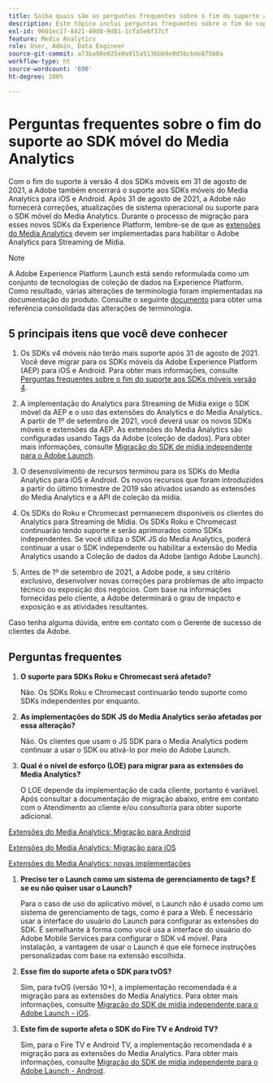 ```yaml
---
title: Saiba quais são as perguntas frequentes sobre o fim do suporte ao SDK do Media Analytics
description: Este tópico inclui perguntas frequentes sobre o fim do suporte para SDKs do Media Analytics.
exl-id: 9601ec17-8421-49d0-9d81-1cfa5e8f37cf
feature: Media Analytics
role: User, Admin, Data Engineer
source-git-commit: a73ba98e025e0a915a5136bb9e0d5bcbde875b0a
workflow-type: ht
source-wordcount: '690'
ht-degree: 100%

---
```


# Perguntas frequentes sobre o fim do suporte ao SDK móvel do Media Analytics

Com o fim do suporte à versão 4 dos SDKs móveis em 31 de agosto de 2021, a Adobe também encerrará o suporte aos SDKs móveis do Media Analytics para iOS e Android. Após 31 de agosto de 2021, a Adobe não fornecerá correções, atualizações de sistema operacional ou suporte para o SDK móvel do Media Analytics.  Durante o processo de migração para esses novos SDKs da Experience Platform, lembre-se de que as [extensões do Media Analytics](https://aep-sdks.gitbook.io/docs/using-mobile-extensions/adobe-media-analytics) devem ser implementadas para habilitar o Adobe Analytics para Streaming de Mídia.

>[!NOTE]
>A Adobe Experience Platform Launch está sendo reformulada como um conjunto de tecnologias de coleção de dados na Experience Platform. Como resultado, várias alterações de terminologia foram implementadas na documentação do produto. Consulte o seguinte [documento](https://experienceleague.adobe.com/docs/experience-platform/tags/term-updates.html?lang=pt-BR) para obter uma referência consolidada das alterações de terminologia.


## 5 principais itens que você deve conhecer

1. Os SDKs v4 móveis não terão mais suporte após 31 de agosto de 2021. Você deve migrar para os SDKs móveis da Adobe Experience Platform (AEP) para iOS e Android. Para obter mais informações, consulte [Perguntas frequentes sobre o fim do suporte aos SDKs móveis versão 4](https://aep-sdks.gitbook.io/docs/version-4-sdk-end-of-support-faq).

1. A implementação do Analytics para Streaming de Mídia exige o SDK móvel da AEP e o uso das extensões do Analytics e do Media Analytics. A partir de 1º de setembro de 2021, você deverá usar os novos SDKs móveis e extensões da AEP.  As extensões do Media Analytics são configuradas usando Tags da Adobe (coleção de dados).  Para obter mais informações, consulte [Migração do SDK de mídia independente para o Adobe Launch](/help/legacy/sdk-to-launch/sdk-to-launch-migration.md).

1. O desenvolvimento de recursos terminou para os SDKs do Media Analytics para iOS e Android.  Os novos recursos que foram introduzidos a partir do último trimestre de 2019 são ativados usando as extensões do Media Analytics e a API de coleção da mídia.

1. Os SDKs do Roku e Chromecast permanecem disponíveis os clientes do Analytics para Streaming de Mídia. Os SDKs Roku e Chromecast continuarão tendo suporte e serão aprimorados como SDKs independentes.  Se você utiliza o SDK JS do Media Analytics, poderá continuar a usar o SDK independente ou habilitar a extensão do Media Analytics usando a Coleção de dados da Adobe (antigo Adobe Launch).

1. Antes de 1º de setembro de 2021, a Adobe pode, a seu critério exclusivo, desenvolver novas correções para problemas de alto impacto técnico ou exposição dos negócios. Com base na informações fornecidas pelo cliente, a Adobe determinará o grau de impacto e exposição e as atividades resultantes.

Caso tenha alguma dúvida, entre em contato com o Gerente de sucesso de clientes da Adobe.

## Perguntas frequentes

1. **O suporte para SDKs Roku e Chromecast será afetado? &#x200B;**

   Não.  Os SDKs Roku e Chromecast continuarão tendo suporte como SDKs independentes por enquanto.

1. **As implementações do SDK JS do Media Analytics serão afetadas por essa alteração? &#x200B;**

   Não.  Os clientes que usam o JS SDK para o Media Analytics podem continuar a usar o SDK ou ativá-lo por meio do Adobe Launch.
&#x200B;
1. **Qual é o nível de esforço (LOE) para migrar para as extensões do Media Analytics? &#x200B;**

   O LOE depende da implementação de cada cliente, portanto é variável.  Após consultar a documentação de migração abaixo, entre em contato com o Atendimento ao cliente e/ou consultoria para obter suporte adicional.

[Extensões do Media Analytics: Migração para Android](/help/legacy/sdk-to-launch/sdk-to-launch-migration-platforms/sdk-to-launch-migration-android.md)

[Extensões do Media Analytics: Migração para iOS](/help/legacy/sdk-to-launch/sdk-to-launch-migration-platforms/sdk-to-launch-migration-ios.md)

   [Extensões do Media Analytics: novas implementações](https://aep-sdks.gitbook.io/docs/using-mobile-extensions/adobe-media-analytics)

1. **Preciso ter o Launch como um sistema de gerenciamento de tags? E se eu não quiser usar o Launch?**

   Para o caso de uso do aplicativo móvel, o Launch não é usado como um sistema de gerenciamento de tags, como é para a Web.  É necessário usar a interface do usuário do Launch para configurar as extensões do SDK. É semelhante à forma como você usa a interface do usuário do Adobe Mobile Services para configurar o SDK v4 móvel. Para instalação, a vantagem de usar o Launch é que ele fornece instruções personalizadas com base na extensão escolhida.

1. **Esse fim do suporte afeta o SDK para tvOS?**

   Sim, para tvOS (versão 10+), a implementação recomendada é a migração para as extensões do Media Analytics.  Para obter mais informações, consulte [Migração do SDK de mídia independente para o Adobe Launch - iOS](/help/legacy/sdk-to-launch/sdk-to-launch-migration-platforms/sdk-to-launch-migration-ios.md).

1. **Este fim de suporte afeta o SDK do Fire TV e Android TV?**

   Sim, para o Fire TV e Android TV, a implementação recomendada é a migração para as extensões do Media Analytics.  Para obter mais informações, consulte [Migração do SDK de mídia independente para o Adobe Launch - Android](/help/legacy/sdk-to-launch/sdk-to-launch-migration-platforms/sdk-to-launch-migration-android.md).
